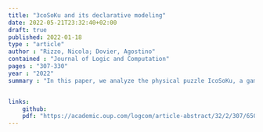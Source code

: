```yaml
---
title: "3coSoKu and its declarative modeling"
date: 2022-05-21T23:32:40+02:00
draft: true
published: 2022-01-18
type : "article"
author : "Rizzo, Nicola; Dovier, Agostino"
contained : "Journal of Logic and Computation"
pages : "307-330"
year : "2022"
summary : "In this paper, we analyze the physical puzzle IcoSoKu, a game about placing some given triangular tiles on the faces of an icosahedron in order to fill the capacities of its vertices, and we propose its generalization called 3coSoKu, admitting an arbitrary playing field with triangular faces, arbitrary capacities and an arbitrary set of triangular tiles. First, we prove the strong NP-completeness of 3coSoKu, even when the playing field is a convex polyhedron with equilateral triangles as faces. Second, we encode 3coSoKu both in the constraint modeling language MiniZinc and in the logic programming paradigm known as Answer Set Programming and we develop a visual tool for an accessible interface to the solver. Finally, we use our encodings to verify experimentally that every initial state for IcoSoKu admits a solution."


links:
    github:
    pdf: "https://academic.oup.com/logcom/article-abstract/32/2/307/6509361"
---
```


